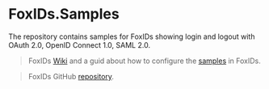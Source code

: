 # FoxIDs.Samples
The repository contains samples for FoxIDs showing login and logout with OAuth 2.0, OpenID Connect 1.0, SAML 2.0.

> FoxIDs [Wiki](https://github.com/ITfoxtec/FoxIDs/wiki) and a guid about how to configure the [samples](https://github.com/ITfoxtec/FoxIDs/wiki/Samples) in FoxIDs.

> FoxIDs GitHub [repository](https://github.com/ITfoxtec/FoxIDs).
